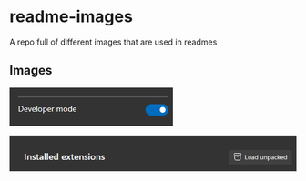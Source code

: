 # readme-images
A repo full of different images that are used in readmes

## Images

![DevMode](https://github.com/illuminat3/readme-images/blob/150d8ab7aa0d162c87b08352d8b262541caf45d3/images/DevMode.png)  

![LoadUnpacked](https://github.com/illuminat3/readme-images/blob/b99a320096789c8c6cc69d23edeaa3f5b632a599/images/InstalledExtensions.png)  
